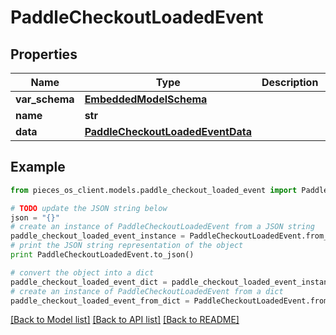 # PaddleCheckoutLoadedEvent


## Properties
Name | Type | Description | Notes
------------ | ------------- | ------------- | -------------
**var_schema** | [**EmbeddedModelSchema**](EmbeddedModelSchema.md) |  | [optional] 
**name** | **str** |  | 
**data** | [**PaddleCheckoutLoadedEventData**](PaddleCheckoutLoadedEventData.md) |  | 

## Example

```python
from pieces_os_client.models.paddle_checkout_loaded_event import PaddleCheckoutLoadedEvent

# TODO update the JSON string below
json = "{}"
# create an instance of PaddleCheckoutLoadedEvent from a JSON string
paddle_checkout_loaded_event_instance = PaddleCheckoutLoadedEvent.from_json(json)
# print the JSON string representation of the object
print PaddleCheckoutLoadedEvent.to_json()

# convert the object into a dict
paddle_checkout_loaded_event_dict = paddle_checkout_loaded_event_instance.to_dict()
# create an instance of PaddleCheckoutLoadedEvent from a dict
paddle_checkout_loaded_event_from_dict = PaddleCheckoutLoadedEvent.from_dict(paddle_checkout_loaded_event_dict)
```
[[Back to Model list]](../README.md#documentation-for-models) [[Back to API list]](../README.md#documentation-for-api-endpoints) [[Back to README]](../README.md)


